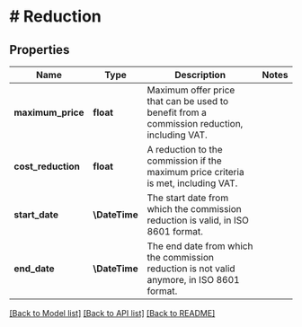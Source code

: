# # Reduction

## Properties

Name | Type | Description | Notes
------------ | ------------- | ------------- | -------------
**maximum_price** | **float** | Maximum offer price that can be used to benefit from a commission reduction, including VAT. |
**cost_reduction** | **float** | A reduction to the commission if the maximum price criteria is met, including VAT. |
**start_date** | **\DateTime** | The start date from which the commission reduction is valid, in ISO 8601 format. |
**end_date** | **\DateTime** | The end date from which the commission reduction is not valid anymore, in ISO 8601 format. |

[[Back to Model list]](../../README.md#models) [[Back to API list]](../../README.md#endpoints) [[Back to README]](../../README.md)
